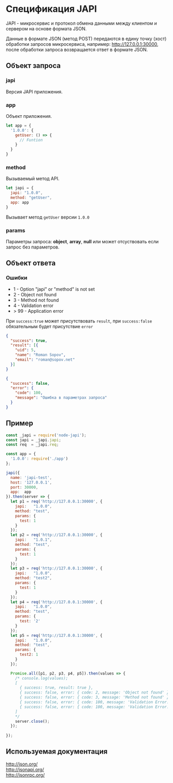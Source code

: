 # Спецификация JAPI

JAPI - микросервис и протокол обмена данными между клиентом и сервером на основе формата JSON.

Данные в формате JSON (метод POST) передаются в едину точку (хост) обработки запросов микросервиса, 
например: http://127.0.0.1:30000, после обработки запроса возвращается ответ в формате JSON.

## Объект запроса

### japi

Версия JAPI приложения.

### app

Объект приложения.

```js
let app = {
  '1.0.0': {
    getUser: () => {
      // Funtion
    }
  }
}
```

### method

Вызываемый метод API.

```js
let japi = {
  japi: "1.0.0",
  method: "getUser",
  app: app
}
```

Вызывает метод ``getUser`` версии ``1.0.0``

### params

Параметры запроса: **object**, **array**, **null** или может отсуствовать если запрос без параметров.

## Объект ответа

### Ошибки

 - 1 - Option "japi" or "method" is not set
 - 2 - Object not found
 - 3 - Method not found
 - 4 - Validation error
 - \> 99 - Application error

При ```success:true``` может присутствовать ```result```, при ```success:false``` обязательным будет присутствие ```error```

```json
{
  "success": true,
  "result": [{
    "uid": 5,
    "name": "Roman Sopov",
    "email": "roman@sopov.net"
  }]
}
```

```json
{
  "success": false,
  "error": {
    "code": 100,
    "message": "Ошибка в параметрах запроса"
  }
}
```

## Пример

```js
const _japi = require('node-japi');
const japi = _japi.japi;
const req  = _japi.req;

const app = {
  '1.0.0': require('./app')
};

japi({
  name: 'japi-test',
  host: '127.0.0.1',
  port: 30000,
  app:  app
}).then(server => {
  let p1 = req('http://127.0.0.1:30000', {
    japi:   "1.0.0",
    method: "test",
    params: {
      test: 1
    }
  });
  let p2 = req('http://127.0.0.1:30000', {
    japi:   "1.0.1",
    method: "test",
    params: {
      test: 1
    }
  });
  let p3 = req('http://127.0.0.1:30000', {
    japi:   "1.0.0",
    method: "test2",
    params: {
      test: 1
    }
  });
  let p4 = req('http://127.0.0.1:30000', {
    japi:   "1.0.0",
    method: "test",
    params: {
      test: '2'
    }
  });
  let p5 = req('http://127.0.0.1:30000', {
    japi:   "1.0.0",
    method: "test",
    params: {
      test2: 1
    }
  });

  Promise.all([p1, p2, p3, p4, p5]).then(values => {
    /* console.log(values);
    [ 
      { success: true, result: true },
      { success: false, error: { code: 2, message: 'Object not found' } },
      { success: false, error: { code: 3, message: 'Method not found' } },
      { success: false, error: { code: 100, message: 'Validation Error: option "test" not equal 1' } },
      { success: false, error: { code: 100, message: 'Validation Error: option "test" is undefined' } } 
    ]
    */
    server.close();
  });
  
});


```

## Используемая документация

http://json.org/  
http://jsonapi.org/  
http://jsonrpc.org/
